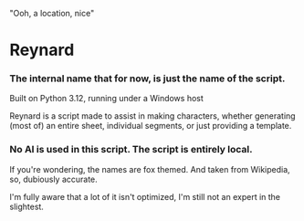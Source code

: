"Ooh, a location, nice"

# Reynard
### The internal name that for now, is just the name of the script.
Built on Python 3.12, running under a Windows host

Reynard is a script made to assist in making characters, whether generating (most of) an entire sheet, individual segments, or just providing a template.
### No AI is used in this script. The script is entirely local.
If you're wondering, the names are fox themed. And taken from Wikipedia, so, dubiously accurate.

I'm fully aware that a lot of it isn't optimized, I'm still not an expert in the slightest.

